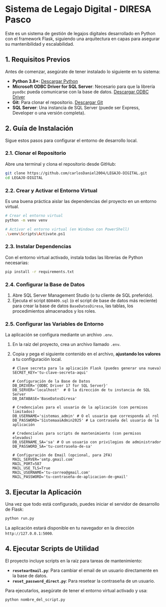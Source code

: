 # Sistema de Legajo Digital - DIRESA Pasco

Este es un sistema de gestión de legajos digitales desarrollado en Python con el framework Flask, siguiendo una arquitectura en capas para asegurar su mantenibilidad y escalabilidad.

## 1. Requisitos Previos

Antes de comenzar, asegúrate de tener instalado lo siguiente en tu sistema:

-   **Python 3.8+**: [Descargar Python](https://www.python.org/downloads/)
-   **Microsoft ODBC Driver for SQL Server**: Necesario para que la librería `pyodbc` pueda comunicarse con la base de datos. [Descargar ODBC Driver](https://docs.microsoft.com/en-us/sql/connect/odbc/download-odbc-driver-for-sql-server)
-   **Git**: Para clonar el repositorio. [Descargar Git](https://git-scm.com/downloads)
-   **SQL Server**: Una instancia de SQL Server (puede ser Express, Developer o una versión completa).

## 2. Guía de Instalación

Sigue estos pasos para configurar el entorno de desarrollo local.

### 2.1. Clonar el Repositorio

Abre una terminal y clona el repositorio desde GitHub:

```bash
git clone https://github.com/carlosDaniel2004/LEGAJO-DIGITAL.git
cd LEGAJO-DIGITAL
```

### 2.2. Crear y Activar el Entorno Virtual

Es una buena práctica aislar las dependencias del proyecto en un entorno virtual.

```bash
# Crear el entorno virtual
python -m venv venv

# Activar el entorno virtual (en Windows con PowerShell)
.\venv\Scripts\Activate.ps1
```

### 2.3. Instalar Dependencias

Con el entorno virtual activado, instala todas las librerías de Python necesarias:

```bash
pip install -r requirements.txt
```

### 2.4. Configurar la Base de Datos

1.  Abre SQL Server Management Studio (o tu cliente de SQL preferido).
2.  Ejecuta el script `BD0409.sql` (o el script de base de datos más reciente) para crear la base de datos `BaseDatosDiresa`, las tablas, los procedimientos almacenados y los roles.

### 2.5. Configurar las Variables de Entorno

La aplicación se configura mediante un archivo `.env`.

1.  En la raíz del proyecto, crea un archivo llamado `.env`.
2.  Copia y pega el siguiente contenido en el archivo, **ajustando los valores** a tu configuración local.

    ```dotenv
    # Clave secreta para la aplicación Flask (puedes generar una nueva)
    SECRET_KEY='tu-clave-secreta-aqui'

    # Configuración de la Base de Datos
    DB_DRIVER='{ODBC Driver 17 for SQL Server}'
    DB_SERVER='localhost'  # O la dirección de tu instancia de SQL Server
    DB_DATABASE='BaseDatosDiresa'

    # Credenciales para el usuario de la aplicación (con permisos limitados)
    DB_USERNAME='sistemas_admin' # O el usuario que corresponda al rol
    DB_PASSWORD='S1stemaasAdmin2025' # La contraseña del usuario de la aplicación

    # Credenciales para scripts de mantenimiento (con permisos elevados)
    DB_USERNAME_SA='sa' # O un usuario con privilegios de administrador
    DB_PASSWORD_SA='tu-contraseña-de-sa'

    # Configuración de Email (opcional, para 2FA)
    MAIL_SERVER='smtp.gmail.com'
    MAIL_PORT=587
    MAIL_USE_TLS=True
    MAIL_USERNAME='tu-correo@gmail.com'
    MAIL_PASSWORD='tu-contraseña-de-aplicacion-de-gmail'
    ```

## 3. Ejecutar la Aplicación

Una vez que todo está configurado, puedes iniciar el servidor de desarrollo de Flask:

```bash
python run.py
```

La aplicación estará disponible en tu navegador en la dirección `http://127.0.0.1:5000`.

## 4. Ejecutar Scripts de Utilidad

El proyecto incluye scripts en la raíz para tareas de mantenimiento:

-   **`resetearEmail.py`**: Para cambiar el email de un usuario directamente en la base de datos.
-   **`reset_password_direct.py`**: Para resetear la contraseña de un usuario.

Para ejecutarlos, asegúrate de tener el entorno virtual activado y usa:

```bash
python nombre_del_script.py
```
